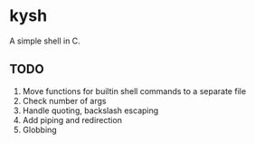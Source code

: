 # kysh
A simple shell in C.


## TODO
1. Move functions for builtin shell commands to a separate file
2. Check number of args
3. Handle quoting, backslash escaping
4. Add piping and redirection
5. Globbing
